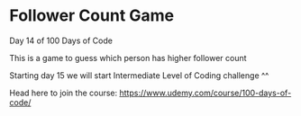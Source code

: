 # Follower Count Game
Day 14 of 100 Days of Code

This is a game to guess which person has higher follower count

Starting day 15 we will start Intermediate Level of Coding challenge ^^

Head here to join the course: https://www.udemy.com/course/100-days-of-code/
